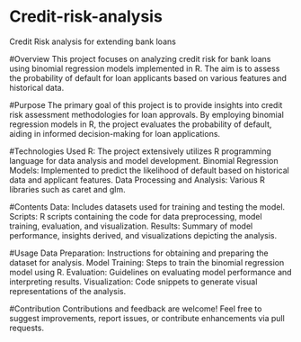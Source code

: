 # Credit-risk-analysis
Credit Risk analysis for extending bank loans

#Overview
This project focuses on analyzing credit risk for bank loans using binomial regression models implemented in R. The aim is to assess the probability of default for loan applicants based on various features and historical data.

#Purpose
The primary goal of this project is to provide insights into credit risk assessment methodologies for loan approvals. By employing binomial regression models in R, the project evaluates the probability of default, aiding in informed decision-making for loan applications.

#Technologies Used
R: The project extensively utilizes R programming language for data analysis and model development.
Binomial Regression Models: Implemented to predict the likelihood of default based on historical data and applicant features.
Data Processing and Analysis: Various R libraries such as caret and glm.

#Contents
Data: Includes datasets used for training and testing the model.
Scripts: R scripts containing the code for data preprocessing, model training, evaluation, and visualization.
Results: Summary of model performance, insights derived, and visualizations depicting the analysis.

#Usage
Data Preparation: Instructions for obtaining and preparing the dataset for analysis.
Model Training: Steps to train the binomial regression model using R.
Evaluation: Guidelines on evaluating model performance and interpreting results.
Visualization: Code snippets to generate visual representations of the analysis.

#Contribution
Contributions and feedback are welcome! Feel free to suggest improvements, report issues, or contribute enhancements via pull requests.
